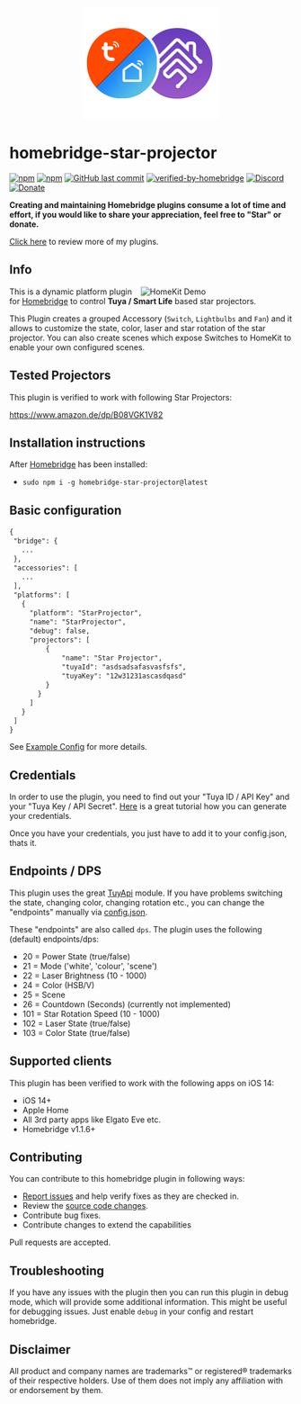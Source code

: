 <p align="center">
    <img src="https://github.com/SeydX/homebridge-star-projector/blob/master/images/logo.png" height="200">
</p>


# homebridge-star-projector

[![npm](https://img.shields.io/npm/v/homebridge-star-projector.svg?style=flat-square)](https://www.npmjs.com/package/homebridge-star-projector)
[![npm](https://img.shields.io/npm/dt/homebridge-star-projector.svg?style=flat-square)](https://www.npmjs.com/package/homebridge-star-projector)
[![GitHub last commit](https://img.shields.io/github/last-commit/SeydX/homebridge-star-projector.svg?style=flat-square)](https://github.com/SeydX/homebridge-star-projector)
[![verified-by-homebridge](https://badgen.net/badge/homebridge/verified/purple)](https://github.com/homebridge/homebridge/wiki/Verified-Plugins)
[![Discord](https://img.shields.io/discord/432663330281226270?color=728ED5&logo=discord&label=discord)](https://discord.gg/kqNCe2D)
[![Donate](https://img.shields.io/badge/Donate-PayPal-blue.svg?style=flat-square&maxAge=2592000)](https://www.paypal.com/cgi-bin/webscr?cmd=_s-xclick&hosted_button_id=NP4T3KASWQLD8)

**Creating and maintaining Homebridge plugins consume a lot of time and effort, if you would like to share your appreciation, feel free to "Star" or donate.**

[Click here](https://github.com/SeydX) to review more of my plugins.

## Info

<img src="https://github.com/SeydX/homebridge-star-projector/blob/master/images/demo.gif" align="right" alt="HomeKit Demo" width="270px">

This is a dynamic platform plugin for [Homebridge](https://github.com/nfarina/homebridge) to control **Tuya / Smart Life** based star projectors.

This Plugin creates a grouped Accessory (`Switch`, `Lightbulbs` and `Fan`) and it allows to customize the state, color, laser and star rotation of the star projector. You can also create scenes which expose Switches to HomeKit to enable your own configured scenes.

## Tested Projectors

This plugin is verified to work with following Star Projectors:

https://www.amazon.de/dp/B08VGK1V82

## Installation instructions

After [Homebridge](https://github.com/nfarina/homebridge) has been installed:

-  ```sudo npm i -g homebridge-star-projector@latest```


## Basic configuration

 ```
{
  "bridge": {
    ...
  },
  "accessories": [
    ...
  ],
  "platforms": [
    {
      "platform": "StarProjector",
      "name": "StarProjector",
      "debug": false,
      "projectors": [
          {
              "name": "Star Projector",
              "tuyaId": "asdsadsafasvasfsfs",
              "tuyaKey": "12w31231ascasdqasd"
          }
        }
      ]
    }
  ]
}
 ```
 See [Example Config](https://github.com/SeydX/homebridge-star-projector/blob/master/example-config.json) for more details.


## Credentials

In order to use the plugin, you need to find out your "Tuya ID / API Key" and your "Tuya Key / API Secret". [Here](https://github.com/codetheweb/tuyapi/blob/master/docs/SETUP.md#listing-tuya-devices-from-the-tuya-smart-or-smart-life-apps) is a great tutorial how you can generate your credentials.

Once you have your credentials, you just have to add it to your config.json, thats it.


## Endpoints / DPS

This plugin uses the great [TuyApi](https://github.com/codetheweb/tuyapi) module. If you have problems switching the state, changing color, changing rotation etc., you can change the "endpoints" manually via [config.json](https://github.com/SeydX/homebridge-star-projector/blob/master/example-config.json).

These "endpoints" are also called `dps`. The plugin uses the following (default) endpoints/dps:

* 20  = Power State (true/false)
* 21  = Mode ('white', 'colour', 'scene')
* 22  = Laser Brightness (10 - 1000)
* 24  = Color (HSB/V)
* 25  = Scene
* 26  = Countdown (Seconds) (currently not implemented)
* 101 = Star Rotation Speed (10 - 1000)
* 102 = Laser State (true/false)
* 103 = Color State (true/false)


## Supported clients

This plugin has been verified to work with the following apps on iOS 14:

* iOS 14+
* Apple Home
* All 3rd party apps like Elgato Eve etc.
* Homebridge v1.1.6+


## Contributing

You can contribute to this homebridge plugin in following ways:

- [Report issues](https://github.com/SeydX/homebridge-star-projector/issues) and help verify fixes as they are checked in.
- Review the [source code changes](https://github.com/SeydX/homebridge-star-projector/pulls).
- Contribute bug fixes.
- Contribute changes to extend the capabilities

Pull requests are accepted.


## Troubleshooting

If you have any issues with the plugin then you can run this plugin in debug mode, which will provide some additional information. This might be useful for debugging issues. Just enable ``debug`` in your config and restart homebridge.


## Disclaimer

All product and company names are trademarks™ or registered® trademarks of their respective holders. Use of them does not imply any affiliation with or endorsement by them.

